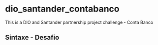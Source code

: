 # dio_santander_contabanco
This is a DIO and Santander partnership project challenge - Conta Banco

## Sintaxe - Desafio

